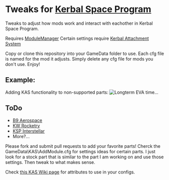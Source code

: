 Tweaks for [Kerbal Space Program](https://www.kerbalspaceprogram.com/)
============================================================================

Tweaks to adjust how mods work and interact with eachother in Kerbal Space Program.

Requires [ModuleManager](http://forum.kerbalspaceprogram.com/threads/55219)
Certain settings require [Kerbal Attachment System](http://forum.kerbalspaceprogram.com/threads/53134)

Copy or clone this repository into your GameData folder to use. Each cfg file is named for the mod it adjusts. Simply delete any cfg file for mods you don't use. Enjoy!

Example:
--------
Adding KAS functionality to non-supported parts:
![Longterm EVA time...](http://i.imgur.com/JNbcsHK.jpg)

ToDo
----
* [B9 Aerospace](http://forum.kerbalspaceprogram.com/threads/25241)
* [KW Rocketry](http://forum.kerbalspaceprogram.com/threads/51037)
* [KSP Interstellar](http://forum.kerbalspaceprogram.com/threads/43839)
* More?...

Please fork and submit pull requests to add your favorite parts! Cherck the GameData\KAS\AddModule.cfg for settings ideas for certain parts. I just look for a stock part that is similar to the part I am working on and use those settings. Then tweak to what makes sense.

Check [this KAS Wiki page](https://github.com/KospY/KAS/wiki/Part%20modules#wiki-kasmodulegrab) for attributes to use in your configs.
